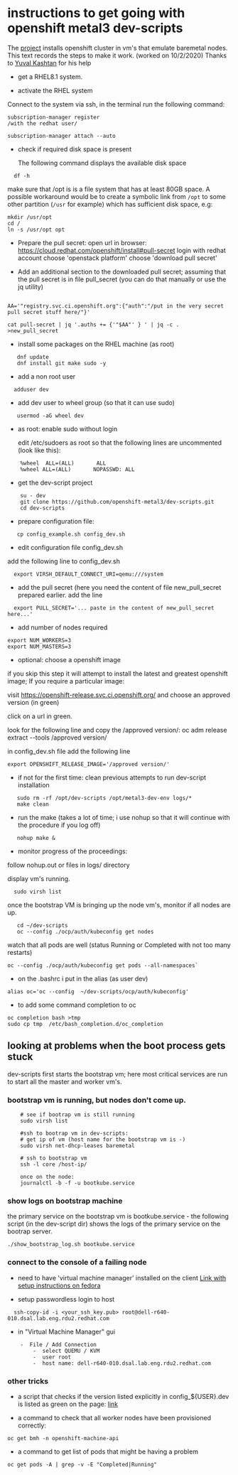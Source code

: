# instructions to get going with openshift metal3 dev-scripts

The [project](https://github.com/openshift-metal3/dev-scripts) installs openshift cluster in vm's that emulate baremetal nodes. 
This text records the steps to make it work. (worked on 10/2/2020)
Thanks to [Yuval Kashtan](https://github.com/yuvalk) for his help

- get a RHEL8.1 system.

- activate the RHEL system

Connect to the system via ssh, in the terminal run the following command:
```
subscription-manager register
/with the redhat user/

subscription-manager attach --auto
```

- check if required disk space is present

  The following command displays the available disk space
```
  df -h
```
  make sure that /opt is is a file system that has at least 80GB space.
  A possible workaround would be to create a symbolic link from `/opt` to some other partition (`/usr` for example) which has sufficient disk space, e.g:
```
mkdir /usr/opt
cd /
ln -s /usr/opt opt
```

- Prepare the pull secret:
   open url in browser: https://cloud.redhat.com/openshift/install#pull-secret
   login with redhat account
   choose 'openstack platform'
   choose 'download pull secret'

-   Add an additional section to the downloaded pull secret; assuming that the pull secret is in file pull_secret
   (you can do that manually or use the jq utility)

```

AA='"registry.svc.ci.openshift.org":{"auth":"/put in the very secret pull secret stuff here/"}'

cat pull-secret | jq '.auths += {'"$AA"' } ' | jq -c . >new_pull_secret

``` 

- install some packages on the RHEL machine (as root)
```
   dnf update
   dnf install git make sudo -y
```

- add a non root user

```
  adduser dev                                                                                                                                                                                
```

- add dev user to wheel group (so that it can use sudo)

```
   usermod -aG wheel dev                                                                                                                                                                      
```

- as root: enable sudo without login

  edit /etc/sudoers as root so that the following lines are uncommented (look like this):

```
    %wheel  ALL=(ALL)       ALL                                                                                                                                                               
    %wheel ALL=(ALL)       NOPASSWD: ALL                                                                                                                                                     
```

- get the dev-script project

```
    su - dev
    git clone https://github.com/openshift-metal3/dev-scripts.git
    cd dev-scripts
```

- prepare configuration file:

```
   cp config_example.sh config_dev.sh                                                                                                                                                        
```

- edit configuration file config_dev.sh

add the following line to config_dev.sh

```
  export VIRSH_DEFAULT_CONNECT_URI=qemu:///system
```

- add the pull secret (here you need the content of file new_pull_secret prepared earlier. add the line 

```
  export PULL_SECRET='... paste in the content of new_pull_secret here...'
```

- add number of nodes required

```
export NUM_WORKERS=3
export NUM_MASTERS=3
```

- optional: choose a openshift image 

 if you skip this step it will attempt to install the latest and greatest openshift image;
 If you require a particular image:

 visit https://openshift-release.svc.ci.openshift.org/ and choose an approved version (in green)

 click on a url in green.

 look for the following line and copy the /approved version/: 
 oc adm release extract --tools /approved version/

 in config_dev.sh file add the following line

```
export OPENSHIFT_RELEASE_IMAGE='/approved version/'
```

- if not for the first time: clean previous attempts to run dev-script installation

```
   sudo rm -rf /opt/dev-scripts /opt/metal3-dev-env logs/*
   make clean
```

- run the make (takes a lot of time; i use nohup so that it will continue with the procedure if you log off)


```
   nohup make &
```

- monitor progress of the proceedings:

follow nohup.out or files in logs/ directory


display vm's running.
```
  sudo virsh list
```

once the bootstrap VM is bringing up the node vm's, monitor if all nodes are up.

```
   cd ~/dev-scripts
   oc --config ./ocp/auth/kubeconfig get nodes
```


watch that all pods are well (status Running or Completed with not too many restarts)

````
oc --config ./ocp/auth/kubeconfig get pods --all-namespaces`
````

- on the .bashrc i put in the alias (as user dev)

```
alias oc='oc --config  ~/dev-scripts/ocp/auth/kubeconfig'

```

- to add some command completion to oc

```
oc completion bash >tmp
sudo cp tmp  /etc/bash_completion.d/oc_completion
```


## looking at problems when the boot process gets stuck

dev-scripts first starts the bootstrap vm; here most critical services are run to start all the master and worker vm's.

### bootstrap vm is running, but nodes don't come up.

```
    # see if bootrap vm is still running
    sudo virsh list

    #ssh to bootrap vm in dev-scripts:
    # get ip of vm (host name for the bootstrap vm is -)
    sudo virsh net-dhcp-leases baremetal

    # ssh to bootstrap vm
    ssh -l core /host-ip/

    once on the node:
    journalctl -b -f -u bootkube.service
```

### show logs on bootstrap machine


the primary service on the bootstrap vm is bootkube.service - the following script (in the dev-script dir) shows the logs of the primary service on the bootrap server.

```
./show_bootstrap_log.sh bootkube.service
```


### connect to the console of a failing node

- need to have 'virtual machine manager' installed on the client [Link with setup instructions on fedora](https://fedoraproject.org/wiki/Get_started_with_Virtual_Machine_Manager_in_Fedora)

- setup passwordless login to host

```
  ssh-copy-id -i <your_ssh_key.pub> root@dell-r640-010.dsal.lab.eng.rdu2.redhat.com 
```

- in "Virtual Machine Manager" gui

```
    -  File / Add Connection
        -  select QUEMU / KVM
        -  user root
        -  host name: dell-r640-010.dsal.lab.eng.rdu2.redhat.com  
```


### other tricks

- a script that checks if the version listed explicitly in config_${USER}.dev is listed as green on the page: [link](https://github.com/MoserMichael/metal3-dev-scripts-howto/blob/master/check-image-listed.sh)

- a command to check that all worker nodes have been provisioned correctly: 

```
oc get bmh -n openshift-machine-api
```

- a command to get list of pods that might be having a problem

```
oc get pods -A | grep -v -E "Completed|Running"
```

